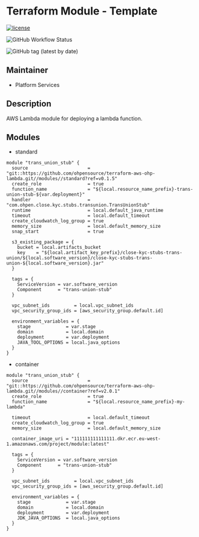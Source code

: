 # Terraform Module - Template

[![license](https://img.shields.io/badge/License-Apache%202.0-blue.svg)](https://opensource.org/licenses/Apache-2.0)

![GitHub Workflow Status](https://img.shields.io/github/workflow/status/ohpensource/terraform-aws-ohp-lambda/continuous-delivery)

![GitHub tag (latest by date)](https://img.shields.io/github/v/tag/ohpensource/terraform-aws-ohp-lambda)

## Maintainer

* Platform Services

## Description

AWS Lambda module for deploying a lambda function.

## Modules

* standard

```hcl
module "trans_union_stub" {
  source                      = "git::https://github.com/ohpensource/terraform-aws-ohp-lambda.git//modules//standard?ref=v0.1.5"
  create_role                 = true
  function_name               = "${local.resource_name_prefix}-trans-union-stub-${var.deployment}"
  handler                     = "com.ohpen.close.kyc.stubs.transunion.TransUnionStub"
  runtime                     = local.default_java_runtime
  timeout                     = local.default_timeout
  create_cloudwatch_log_group = true
  memory_size                 = local.default_memory_size
  snap_start                  = true

  s3_existing_package = {
    bucket = local.artifacts_bucket
    key    = "${local.artifact_key_prefix}/close-kyc-stubs-trans-union/${local.software_version}/close-kyc-stubs-trans-union-${local.software_version}.jar"
  }

  tags = {
    ServiceVersion = var.software_version
    Component      = "trans-union-stub"
  }

  vpc_subnet_ids         = local.vpc_subnet_ids
  vpc_security_group_ids = [aws_security_group.default.id]

  environment_variables = {
    stage             = var.stage
    domain            = local.domain
    deployment        = var.deployment
    JAVA_TOOL_OPTIONS = local.java_options
  }
}
```

* container

```hcl
module "trans_union_stub" {
  source                      = "git::https://github.com/ohpensource/terraform-aws-ohp-lambda.git//modules//container?ref=v2.0.1"
  create_role                 = true
  function_name               = "${local.resource_name_prefix}-my-lambda"

  timeout                     = local.default_timeout
  create_cloudwatch_log_group = true
  memory_size                 = local.default_memory_size

  container_image_uri = "111111111111111.dkr.ecr.eu-west-1.amazonaws.com/project/module:latest"

  tags = {
    ServiceVersion = var.software_version
    Component      = "trans-union-stub"
  }

  vpc_subnet_ids         = local.vpc_subnet_ids
  vpc_security_group_ids = [aws_security_group.default.id]

  environment_variables = {
    stage             = var.stage
    domain            = local.domain
    deployment        = var.deployment
    JDK_JAVA_OPTIONS  = local.java_options
  }
}
```
